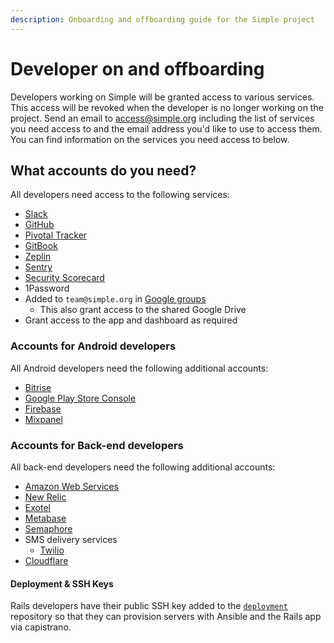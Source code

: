 ```yaml
---
description: Onboarding and offboarding guide for the Simple project
---
```


# Developer on and offboarding

Developers working on Simple will be granted access to various services. This access will be revoked when the developer is no longer working on the project. Send an email to [access@simple.org](mailto:access@simple.org) including the list of services you need access to and the email address you'd like to use to access them. You can find information on the services you need access to below.

## What accounts do you need?

All developers need access to the following services:

* [Slack](https://simpledotorg.slack.com/)
* [GitHub](https://github.com/simpledotorg/)
* [Pivotal Tracker](https://www.pivotaltracker.com/n/projects/2184102)
* [GitBook](https://app.gitbook.com/@simpledotorg/)
* [Zeplin](https://app.zeplin.io/projects)
* [Sentry](https://sentry.io/organizations/resolve-to-save-lives/issues/)
* [Security Scorecard](https://securityscorecard.com/)
* 1Password
* Added to `team@simple.org` in [Google groups](https://groups.google.com/a/simple.org/forum/#!forum/team)
  * This also grant access to the shared Google Drive
* Grant access to the app and dashboard as required

### Accounts for Android developers

All Android developers need the following additional accounts:

* [Bitrise](https://app.bitrise.io/organization/61c4ea18d9174f07#/people)
* [Google Play Store Console](https://play.google.com/apps/publish/?account=7858016656031097057#AdminPlace)
* [Firebase](https://console.firebase.google.com/)
* [Mixpanel](https://mixpanel.com/)

### Accounts for Back-end developers

All back-end developers need the following additional accounts:

* [Amazon Web Services](https://resolvetosavelives.signin.aws.amazon.com/console/)
* [New Relic](https://account.newrelic.com/accounts/2000380/users)
* [Exotel](https://my.exotel.com/auth/logout)
* [Metabase](https://metabase.simple.org)
* [Semaphore](https://semaphoreci.com/resolvetosavelives)
* SMS delivery services
  * [Twilio](https://www.twilio.com/login)
* [Cloudflare](https://www.cloudflare.com)

#### Deployment & SSH Keys

Rails developers have their public SSH key added to the [`deployment`](https://github.com/simpledotorg/deployment) repository so that they can provision servers with Ansible and the Rails app via capistrano.

